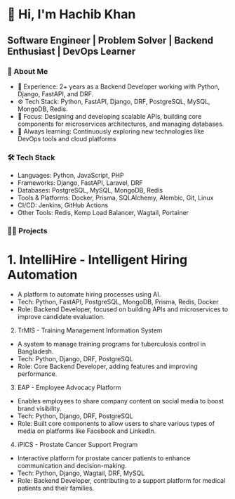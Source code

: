 # 👋 Hi, I'm Hachib Khan
## Software Engineer | Problem Solver | Backend Enthusiast | DevOps Learner


### 🚀 About Me
* 🔧 Experience: 2+ years as a Backend Developer working with Python, Django, FastAPI, and DRF.
* ⚙️ Tech Stack: Python, FastAPI, Django, DRF, PostgreSQL, MySQL, MongoDB, Redis.
* 🎯 Focus: Designing and developing scalable APIs, building core components for microservices architectures, and managing databases.
* 🌱 Always learning: Continuously exploring new technologies like DevOps tools and cloud platforms

### 🛠️ Tech Stack
* Languages: Python, JavaScript, PHP
* Frameworks: Django, FastAPI, Laravel, DRF
* Databases: PostgreSQL, MySQL, MongoDB, Redis
* Tools & Platforms: Docker, Prisma, SQLAlchemy, Alembic, Git, Linux
* CI/CD: Jenkins, GitHub Actions
* Other Tools: Redis, Kemp Load Balancer, Wagtail, Portainer

### 🧑‍💻 Projects
# 1. IntelliHire - Intelligent Hiring Automation
 * A platform to automate hiring processes using AI.
 * Tech: Python, FastAPI, PostgreSQL, MongoDB, Prisma, Redis, Docker
 * Role: Backend Developer, focused on building APIs and microservices to improve candidate evaluation.
2. TrMIS - Training Management Information System
 * A system to manage training programs for tuberculosis control in Bangladesh.
 * Tech: Python, Django, DRF, PostgreSQL
 * Role: Core Backend Developer, adding features and improving performance.
3. EAP - Employee Advocacy Platform
 * Enables employees to share company content on social media to boost brand visibility.
 * Tech: Python, Django, DRF, PostgreSQL
 * Role: Built core components to allow users to share various types of media on platforms like Facebook and LinkedIn.
4. iPICS - Prostate Cancer Support Program
 * Interactive platform for prostate cancer patients to enhance communication and decision-making.
 * Tech: Python, Django, Wagtail, DRF, MySQL
 * Role: Backend Developer, contributing to a support platform for medical patients and their families.


<!--
**hachibkhan19/hachibkhan19** is a ✨ _special_ ✨ repository because its `README.md` (this file) appears on your GitHub profile.

Here are some ideas to get you started:

- 🔭 I’m currently working on ...
- 🌱 I’m currently learning ...
- 👯 I’m looking to collaborate on ...
- 🤔 I’m looking for help with ...
- 💬 Ask me about ...
- 📫 How to reach me: ...
- 😄 Pronouns: ...
- ⚡ Fun fact: ...
-->
